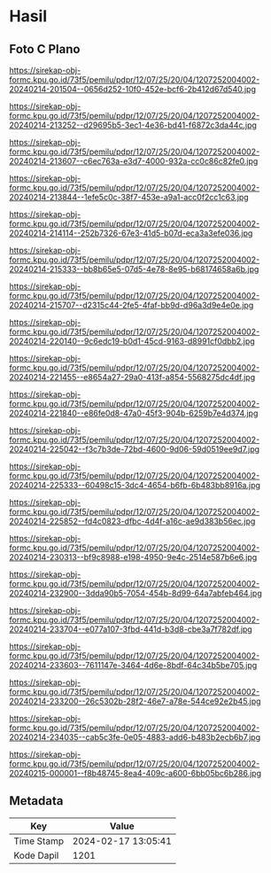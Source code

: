 # Hasil

## Foto C Plano

https://sirekap-obj-formc.kpu.go.id/73f5/pemilu/pdpr/12/07/25/20/04/1207252004002-20240214-201504--0656d252-10f0-452e-bcf6-2b412d67d540.jpg

https://sirekap-obj-formc.kpu.go.id/73f5/pemilu/pdpr/12/07/25/20/04/1207252004002-20240214-213252--d29695b5-3ec1-4e36-bd41-f6872c3da44c.jpg

https://sirekap-obj-formc.kpu.go.id/73f5/pemilu/pdpr/12/07/25/20/04/1207252004002-20240214-213607--c6ec763a-e3d7-4000-932a-cc0c86c82fe0.jpg

https://sirekap-obj-formc.kpu.go.id/73f5/pemilu/pdpr/12/07/25/20/04/1207252004002-20240214-213844--1efe5c0c-38f7-453e-a9a1-acc0f2cc1c63.jpg

https://sirekap-obj-formc.kpu.go.id/73f5/pemilu/pdpr/12/07/25/20/04/1207252004002-20240214-214114--252b7326-67e3-41d5-b07d-eca3a3efe036.jpg

https://sirekap-obj-formc.kpu.go.id/73f5/pemilu/pdpr/12/07/25/20/04/1207252004002-20240214-215333--bb8b65e5-07d5-4e78-8e95-b68174658a6b.jpg

https://sirekap-obj-formc.kpu.go.id/73f5/pemilu/pdpr/12/07/25/20/04/1207252004002-20240214-215707--d2315c44-2fe5-4faf-bb9d-d96a3d9e4e0e.jpg

https://sirekap-obj-formc.kpu.go.id/73f5/pemilu/pdpr/12/07/25/20/04/1207252004002-20240214-220140--9c6edc19-b0d1-45cd-9163-d8991cf0dbb2.jpg

https://sirekap-obj-formc.kpu.go.id/73f5/pemilu/pdpr/12/07/25/20/04/1207252004002-20240214-221455--e8654a27-29a0-413f-a854-5568275dc4df.jpg

https://sirekap-obj-formc.kpu.go.id/73f5/pemilu/pdpr/12/07/25/20/04/1207252004002-20240214-221840--e86fe0d8-47a0-45f3-904b-6259b7e4d374.jpg

https://sirekap-obj-formc.kpu.go.id/73f5/pemilu/pdpr/12/07/25/20/04/1207252004002-20240214-225042--f3c7b3de-72bd-4600-9d06-59d0519ee9d7.jpg

https://sirekap-obj-formc.kpu.go.id/73f5/pemilu/pdpr/12/07/25/20/04/1207252004002-20240214-225333--60498c15-3dc4-4654-b6fb-6b483bb8916a.jpg

https://sirekap-obj-formc.kpu.go.id/73f5/pemilu/pdpr/12/07/25/20/04/1207252004002-20240214-225852--fd4c0823-dfbc-4d4f-a16c-ae9d383b56ec.jpg

https://sirekap-obj-formc.kpu.go.id/73f5/pemilu/pdpr/12/07/25/20/04/1207252004002-20240214-230313--bf9c8988-e198-4950-9e4c-2514e587b6e6.jpg

https://sirekap-obj-formc.kpu.go.id/73f5/pemilu/pdpr/12/07/25/20/04/1207252004002-20240214-232900--3dda90b5-7054-454b-8d99-64a7abfeb464.jpg

https://sirekap-obj-formc.kpu.go.id/73f5/pemilu/pdpr/12/07/25/20/04/1207252004002-20240214-233704--e077a107-3fbd-441d-b3d8-cbe3a7f782df.jpg

https://sirekap-obj-formc.kpu.go.id/73f5/pemilu/pdpr/12/07/25/20/04/1207252004002-20240214-233603--7611147e-3464-4d6e-8bdf-64c34b5be705.jpg

https://sirekap-obj-formc.kpu.go.id/73f5/pemilu/pdpr/12/07/25/20/04/1207252004002-20240214-233200--26c5302b-28f2-46e7-a78e-544ce92e2b45.jpg

https://sirekap-obj-formc.kpu.go.id/73f5/pemilu/pdpr/12/07/25/20/04/1207252004002-20240214-234035--cab5c3fe-0e05-4883-add6-b483b2ecb6b7.jpg

https://sirekap-obj-formc.kpu.go.id/73f5/pemilu/pdpr/12/07/25/20/04/1207252004002-20240215-000001--f8b48745-8ea4-409c-a600-6bb05bc6b286.jpg


## Metadata

| Key        | Value               |
| ---------- | ------------------- |
| Time Stamp | 2024-02-17 13:05:41 |
| Kode Dapil | 1201                |



